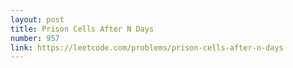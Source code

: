```yaml
---
layout: post
title: Prison Cells After N Days
number: 957
link: https://leetcode.com/problems/prison-cells-after-n-days
---
```

